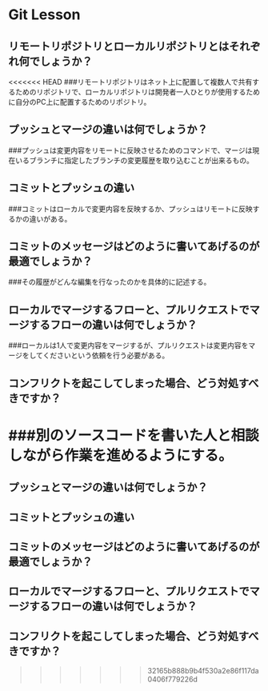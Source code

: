 # Git Lesson

## リモートリポジトリとローカルリポジトリとはそれぞれ何でしょうか？

<<<<<<< HEAD
###リモートリポジトリはネット上に配置して複数人で共有するためのリポジトリで、ローカルリポジトリは開発者一人ひとりが使用するために自分のPC上に配置するためのリポジトリ。

## プッシュとマージの違いは何でしょうか？

###プッシュは変更内容をリモートに反映させるためのコマンドで、マージは現在いるブランチに指定したブランチの変更履歴を取り込むことが出来るもの。

## コミットとプッシュの違い

###コミットはローカルで変更内容を反映するか、プッシュはリモートに反映するかの違いがある。

## コミットのメッセージはどのように書いてあげるのが最適でしょうか？

###その履歴がどんな編集を行なったのかを具体的に記述する。

## ローカルでマージするフローと、プルリクエストでマージするフローの違いは何でしょうか？

###ローカルは1人で変更内容をマージするが、プルリクエストは変更内容をマージをしてくださいという依頼を行う必要がある。

## コンフリクトを起こしてしまった場合、どう対処すべきですか？

###別のソースコードを書いた人と相談しながら作業を進めるようにする。
=======


## プッシュとマージの違いは何でしょうか？



## コミットとプッシュの違い



## コミットのメッセージはどのように書いてあげるのが最適でしょうか？



## ローカルでマージするフローと、プルリクエストでマージするフローの違いは何でしょうか？



## コンフリクトを起こしてしまった場合、どう対処すべきですか？
>>>>>>> 32165b888b9b4f530a2e86f117da0406f779226d
